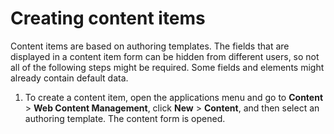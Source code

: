 # Creating content items 

Content items are based on authoring templates. The fields that are displayed in a content item form can be hidden from different users, so not all of the following steps might be required. Some fields and elements might already contain default data.

1.  To create a content item, open the applications menu and go to **Content** \> **Web Content Management**, click **New** \> **Content**, and then select an authoring template. The content form is opened.



